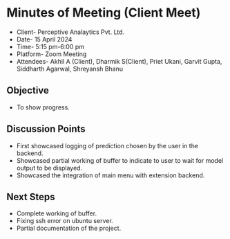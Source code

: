 
# Minutes of Meeting (Client Meet) 
- Client- Perceptive Analaytics Pvt. Ltd.
- Date- 15 April 2024
- Time- 5:15 pm-6:00 pm
- Platform- Zoom Meeting
- Attendees- Akhil A (Client), Dharmik S(Client), Priet Ukani, Garvit Gupta, Siddharth Agarwal, Shreyansh Bhanu

## Objective 
- To show progress.


## Discussion Points
- First showcased logging of prediction chosen by the user in the backend.
- Showcased partial working of buffer to indicate to user to wait for model output to be displayed.
- Showcased the integration of main menu with extension backend.

## Next Steps
- Complete working of buffer.
- Fixing ssh error on ubuntu server.
- Partial documentation of the project.